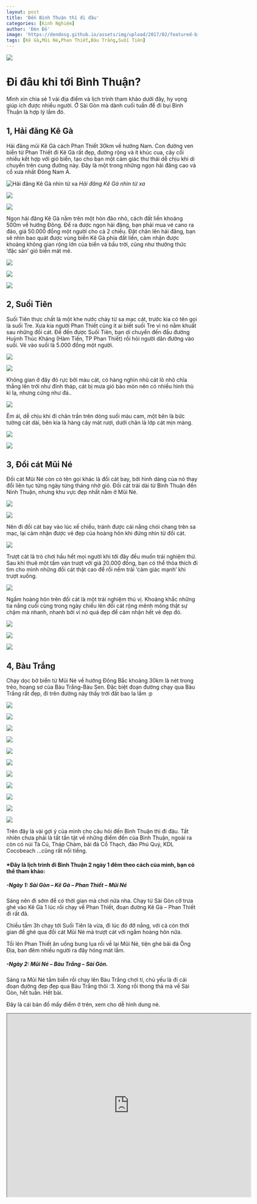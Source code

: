 ```yaml
---
layout: post
title: 'Đến Bình Thuận thì đi đâu'
categories: [Kinh Nghiệm]
author: 'Đèn Đỏ'
image: 'https://dendosg.github.io/assets/img/upload/2017/02/featured-binh-thuan.jpg'
tags: [Kê Gà,Mũi Né,Phan Thiết,Bàu Trắng,Suối Tiên]
---
```


![](https://dendosg.github.io/assets/img/upload/2017/02/f-binh-thuan.jpg)

Đi đâu khi tới Bình Thuận?
==========================

Mình xin chia sẻ 1 vài địa điểm và lịch trình tham khảo dưới đây, hy vọng giúp ích được nhiều người. Ở Sài Gòn mà dành cuối tuần để đi bụi Bình Thuận là hợp lý lắm đó.

1, Hải đăng Kê Gà
-----------------

Hải đăng mũi Kê Gà cách Phan Thiết 30km về hướng Nam. Con đường ven biển từ Phan Thiết đi Kê Gà rất đẹp, đường rộng và ít khúc cua, cây cối nhiều kết hợp với gió biển, tạo cho bạn một cảm giác thư thái dễ chịu khi di chuyển trên cung đường này. Đây là một trong những ngọn hải đăng cao và cổ xưa nhất Đông Nam Á.

![Hải đăng Kê Gà nhìn từ xa](https://dendosg.github.io/assets/img/upload/2017/02/phan-thiet-mui-ne-binh-thuan-1-1.jpg)
*Hải đăng Kê Gà nhìn từ xa*

![](https://dendosg.github.io/assets/img/upload/2017/02/phan-thiet-mui-ne-binh-thuan-18.jpg)

![](https://dendosg.github.io/assets/img/upload/2017/02/phan-thiet-mui-ne-binh-thuan-16.jpg)

Ngọn hải đăng Kê Gà nằm trên một hòn đảo nhỏ, cách đất liền khoảng 500m về hướng Đông. Để ra được ngọn hải đăng, bạn phải mua vé cano ra đảo, giá 50.000 đồng một người cho cả 2 chiều. Đặt chân lên hải đăng, bạn sẽ nhìn bao quát được vùng biển Kê Gà phía đất liền, cảm nhận được khoảng không gian rộng lớn của biển và bầu trời, cũng như thưởng thức ‘đặc sản’ gió biển mát mẻ.

![](https://dendosg.github.io/assets/img/upload/2017/02/phan-thiet-mui-ne-binh-thuan-15.jpg)

![](https://dendosg.github.io/assets/img/upload/2017/02/phan-thiet-mui-ne-binh-thuan-14.jpg)

![](https://dendosg.github.io/assets/img/upload/2017/02/phan-thiet-mui-ne-binh-thuan-37.jpg)

2, Suối Tiên
------------

Suối Tiên thực chất là một khe nước chảy từ sa mạc cát, trước kia có tên gọi là suối Tre. Xưa kia người Phan Thiết cũng ít ai biết suối Tre vì nó nằm khuất sau những đồi cát. Để đến được Suối Tiên, bạn di chuyển đến đầu đường Huỳnh Thúc Kháng (Hàm Tiến, TP Phan Thiết) rồi hỏi người dân đường vào suối. Vé vào suối là 5.000 đồng một người.

![](https://dendosg.github.io/assets/img/upload/2017/02/phan-thiet-mui-ne-binh-thuan-21.jpg)

![](https://dendosg.github.io/assets/img/upload/2017/02/phan-thiet-mui-ne-binh-thuan-23.jpg)

Không gian ở đây đỏ rực bởi màu cát, có hàng nghìn nhũ cát lô nhô chĩa thẳng lên trời như đỉnh tháp, cát bị mưa gió bào mòn nên có nhiều hình thù kì lạ, nhưng cứng như đá..

![](https://dendosg.github.io/assets/img/upload/2017/02/phan-thiet-mui-ne-binh-thuan-25.jpg)

Êm ái, dễ chịu khi đi chân trần trên dòng suối màu cam, một bên là bức tường cát dài, bên kia là hàng cây mát rượi, dưới chân là lớp cát mịn màng.

![](https://dendosg.github.io/assets/img/upload/2017/02/phan-thiet-mui-ne-binh-thuan-26.jpg)

![](https://dendosg.github.io/assets/img/upload/2017/02/phan-thiet-mui-ne-binh-thuan-22.jpg)

3, Đồi cát Mũi Né
-----------------

Đồi cát Mũi Né còn có tên gọi khác là đồi cát bay, bởi hình dáng của nó thay đổi liên tục từng ngày từng tháng nhờ gió. Đồi cát trải dài từ Bình Thuận đến Ninh Thuận, nhưng khu vực đẹp nhất nằm ở Mũi Né.

![](https://dendosg.github.io/assets/img/upload/2017/02/phan-thiet-mui-ne-binh-thuan-11.jpg)

![](https://dendosg.github.io/assets/img/upload/2017/02/phan-thiet-mui-ne-binh-thuan-27.jpg)

Nên đi đồi cát bay vào lúc xế chiều, tránh được cái nắng chói chang trên sa mạc, lại cảm nhận được vẻ đẹp của hoàng hôn khi đứng nhìn từ đồi cát.

![](https://dendosg.github.io/assets/img/upload/2017/02/phan-thiet-mui-ne-binh-thuan-28.jpg)

Trượt cát là trò chơi hầu hết mọi người khi tới đây đều muốn trải nghiệm thử. Sau khi thuê một tấm ván trượt với giá 20.000 đồng, bạn có thể thỏa thích đi tìm cho mình những đồi cát thật cao để rồi nếm trải ‘cảm giác mạnh’ khi trượt xuống.

![](https://dendosg.github.io/assets/img/upload/2017/02/phan-thiet-mui-ne-binh-thuan-31.jpg)

Ngắm hoàng hôn trên đồi cát là một trải nghiệm thú vị. Khoảng khắc những tia nắng cuối cùng trong ngày chiếu lên đồi cát rộng mênh mông thật sự chậm mà nhanh, nhanh bởi vì nó quá đẹp để cảm nhận hết vẻ đẹp đó.

![](https://dendosg.github.io/assets/img/upload/2017/02/phan-thiet-mui-ne-binh-thuan-34.jpg)

![](https://dendosg.github.io/assets/img/upload/2017/02/phan-thiet-mui-ne-binh-thuan-29.jpg)

![](https://dendosg.github.io/assets/img/upload/2017/02/phan-thiet-mui-ne-binh-thuan-32.jpg)

4, Bàu Trắng
------------

Chạy dọc bờ biển từ Mũi Né về hướng Đông Bắc khoảng 30km là nét trong trẻo, hoang sơ của Bàu Trắng-Bàu Sen. Đặc biệt đoạn đường chạy qua Bàu Trắng rất đẹp, đi trên đường này thấy trời đất bao la lắm :p

![](https://dendosg.github.io/assets/img/upload/2017/02/phan-thiet-mui-ne-binh-thuan-12.jpg)

![](https://dendosg.github.io/assets/img/upload/2017/02/phan-thiet-mui-ne-binh-thuan-9.jpg)

![](https://dendosg.github.io/assets/img/upload/2017/02/phan-thiet-mui-ne-binh-thuan-8.jpg)

![](https://dendosg.github.io/assets/img/upload/2017/02/phan-thiet-mui-ne-binh-thuan-39.jpg)

![](https://dendosg.github.io/assets/img/upload/2017/02/phan-thiet-mui-ne-binh-thuan-40.jpg)

![](https://dendosg.github.io/assets/img/upload/2017/02/phan-thiet-mui-ne-binh-thuan-6.jpg)

![](https://dendosg.github.io/assets/img/upload/2017/02/phan-thiet-mui-ne-binh-thuan-5.jpg)

![](https://dendosg.github.io/assets/img/upload/2017/02/phan-thiet-mui-ne-binh-thuan-4.jpg)

![](https://dendosg.github.io/assets/img/upload/2017/02/phan-thiet-mui-ne-binh-thuan-45.jpg)

![](https://dendosg.github.io/assets/img/upload/2017/02/phan-thiet-mui-ne-binh-thuan-41.jpg)

![](https://dendosg.github.io/assets/img/upload/2017/02/phan-thiet-mui-ne-binh-thuan-42.jpg)

Trên đây là vài gợi ý của mình cho câu hỏi đến Bình Thuận thì đi đâu. Tất nhiên chưa phải là tất tần tật về những điểm đến của Bình Thuận, ngoài ra còn có núi Tà Cú, Tháp Chàm, bãi đá Cổ Thạch, đảo Phú Quý, KDL Cocobeach …cũng rất nổi tiếng.

#### *Đây là lịch trình đi Bình Thuận 2 ngày 1 đêm theo cách của mình, bạn có thể tham khảo:

##### -Ngày 1: Sài Gòn – Kê Gà – Phan Thiết – Mũi Né

Sáng nên đi sớm để có thời gian mà chơi nữa nha. Chạy từ Sài Gòn cỡ trưa ghé vào Kê Gà 1 lúc rồi chạy về Phan Thiết, đoạn đường Kê Gà – Phan Thiết đi rất đã.

Chiều tầm 3h chạy tới Suối Tiên là vừa, đi lúc đó đỡ nắng, với cả còn thời gian để ghé qua đồi cát Mũi Né mà trượt cát với ngắm hoàng hôn nữa.

Tối lên Phan Thiết ăn uống bung lụa rồi về lại Mũi Né, tiện ghé bãi đá Ông Địa, ban đêm nhiều người ra đây hóng mát lắm.

##### -Ngày 2: Mũi Né – Bàu Trắng – Sài Gòn.

Sáng ra Mũi Né tắm biển rồi chạy lên Bàu Trắng chơi tí, chủ yếu là đi cái đoạn đường đẹp đẹp qua Bàu Trắng thôi :3. Xong rồi thong thả mà về Sài Gòn, hết tuần. Hết bài.

Đây là cái bản đồ mấy điểm ở trên, xem cho dễ hình dung nè.
<iframe src="https://www.google.com/maps/d/embed?mid=1Y1DtHetMCR1cdN758jiXm0vjt3o" width="640" height="480"></iframe>